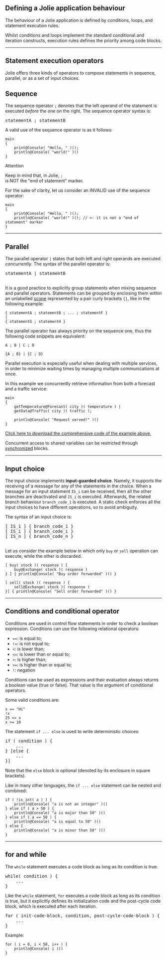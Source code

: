 ## Defining a Jolie application behaviour

The behaviour of a Jolie application is defined by conditions, loops, and statement execution rules.

Whilst conditions and loops implement the standard conditional and iteration constructs, execution rules defines the priority among code blocks. 

---

## Statement execution operators

Jolie offers three kinds of operators to compose statements in sequence, parallel, or as a set of input choices.

## Sequence

The sequence operator `;` denotes that the left operand of the statement is executed *before* the one on the right. The sequence operator syntax is:

<pre class="syntax">
statementA ; statementB
</pre>

A valid use of the sequence operator is as it follows:

<pre><code class="language-jolie code">main
{
	print@Console( "Hello, " )();
	println@Console( "world!" )()
}
</code></pre>

<div class="panel panel-primary">
 	<div class="panel-heading">
  	<p class="panel-title">Attention</p>
  </div>
  <div class="panel-body">
    <p>Keep in mind that, in Jolie, <code>;
</code> is NOT the "end of statement" marker.</p>
		For the sake of clarity, let us consider an INVALID use of the sequence operator:
		<pre><code class="language-jolie code">main
{
	print@Console( "Hello, " )();
	println@Console( "world!" )(); // <- it is not a "end of statement" marker
}
</code></pre>
	</div>
</div>

---

## Parallel

The parallel operator `|` states that both left and right operands are executed *concurrently*. The syntax of the parallel operator is:

<pre class="syntax">
statementA | statementB

</pre>

It is a good practice to explicitly group statements when mixing sequence and parallel operators. Statements can be grouped by enclosing them within an unlabelled [scope](/documentation/fault_handling/basics.html) represented by a pair curly brackets `{}`, like in the following example:

<pre><code class="language-jolie code">{ statementA ; statementB ; ... ; statementF } 
| 
{ statementG ; statementH }
</code></pre>

The parallel operator has always priority on the sequence one, thus the following code snippets are equivalent:

<pre><code class="language-jolie code">A ; B | C ; D
</code></pre>
<pre><code class="language-jolie code">{A ; B} | {C ; D}
</code></pre>

Parallel execution is especially useful when dealing with multiple services, in order to minimize waiting times by managing multiple communications at once.

In this example we concurrently retrieve information from both a forecast and a traffic service:

<pre><code class="language-jolie code">main
{
	getTemperature@Forecast( city )( temperature ) |
	getData@Traffic( city )( traffic );

	println@Console( "Request served!" )()
}
</code></pre>

<a target="_blank" href="/documentation/basics/code/composing_statements_parallel.zip">Click here to download the comprehensive code of the example above.</a>

Concurrent access to shared variables can be restricted through [synchronized](/documentation/basics/processes.html) blocks.

---

## Input choice

The input choice implements **input-guarded choice**. Namely, it supports the receiving of a message for any of the statements in the choice. When a message for an input statement `IS_i` can be received, then all the other branches are deactivated and `IS_i` is executed. Afterwards, the related branch behaviour `branch_code_1` is executed. A static check enforces all the input choices to have different operations, so to avoid ambiguity.

The syntax of an input choice is:

<pre class="syntax">
[ IS_1 ] { branch_code_1 }
[ IS_i ] { branch_code_i }
[ IS_n ] { branch_code_n }

</pre>

Let us consider the example below in which only `buy` or `sell` operation can execute, while the other is discarded.

<pre><code class="language-jolie code">[ buy( stock )( response ) {
	buy@Exchange( stock )( response )
} ] { println@Console( "Buy order forwarded" )() }

[ sell( stock )( response ) {
	sell@Exchange( stock )( response ) 
}] { println@Console( "Sell order forwarded" )() }
</code></pre>

---

## Conditions and conditional operator

Conditions are used in control flow statements in order to check a boolean expression. Conditions can use the following relational operators:

- `==`: is equal to;
- `!=`: is not equal to;
- `<`: is lower than;
- `<=`: is lower than or equal to;
- `>`: is higher than;
- `>=`: is higher than or equal to;
- `!`: negation

Conditions can be used as expressions and their evaluation always returns a boolean value (true or false). That value is the argument of conditional operators.

Some valid conditions are:

<pre><code class="language-jolie code">x == "Hi"
!x
25 <= x
x >= 10
</code></pre>

The statement `if ... else` is used to write deterministic choices:

<pre class="syntax">
if ( condition ) {
	...
} [else {
	...
}]
</pre>

Note that the `else` block is optional (denoted by its enclosure in square brackets).

Like in many other languages, the `if ... else` statement can be nested and combined:

<pre><code class="language-jolie code">if ( !is_int( a ) ) {
	println@Console( "a is not an integer" )()
} else if ( a > 50 ) {
	println@Console( "a is major than 50" )()
} else if ( a == 50 ) {
	println@Console( "a is equal to 50" )()
} else {
	println@Console( "a is minor than 50" )()
}
</code></pre>

---

## for and while

The `while` statement executes a code block as long as its condition is true.

<pre class="syntax">
while( condition ) {
	...
} 
</pre>

Like the `while` statement, `for` executes a code block as long as its condition is true, but it explicitly defines its initialization code and the post-cycle code block, which is executed after each iteration.

<pre class="syntax">
for ( init-code-block, condition, post-cycle-code-block ) {
	...
}
</pre>

Example:

<pre><code class="language-jolie code">for ( i = 0, i < 50, i++ ) {
	println@Console( i )()
}
</code></pre>
